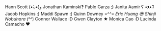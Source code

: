 Hann Scott (•̀ᴗ•́)و
Jonathan Kaminski❓
Pablo Garza ;)
Janita Aamir ʕ •ᴥ•ʔ
Jacob Hopkins :)
Maddi Spawn :)
Quinn Downey =^_^=
Eric Huang 😎
Shinji Nobuhara (^_^)
Connor Wallace :D
Gwen Clayton ★
Monica Cao :D
Lucinda Camacho ❤️
